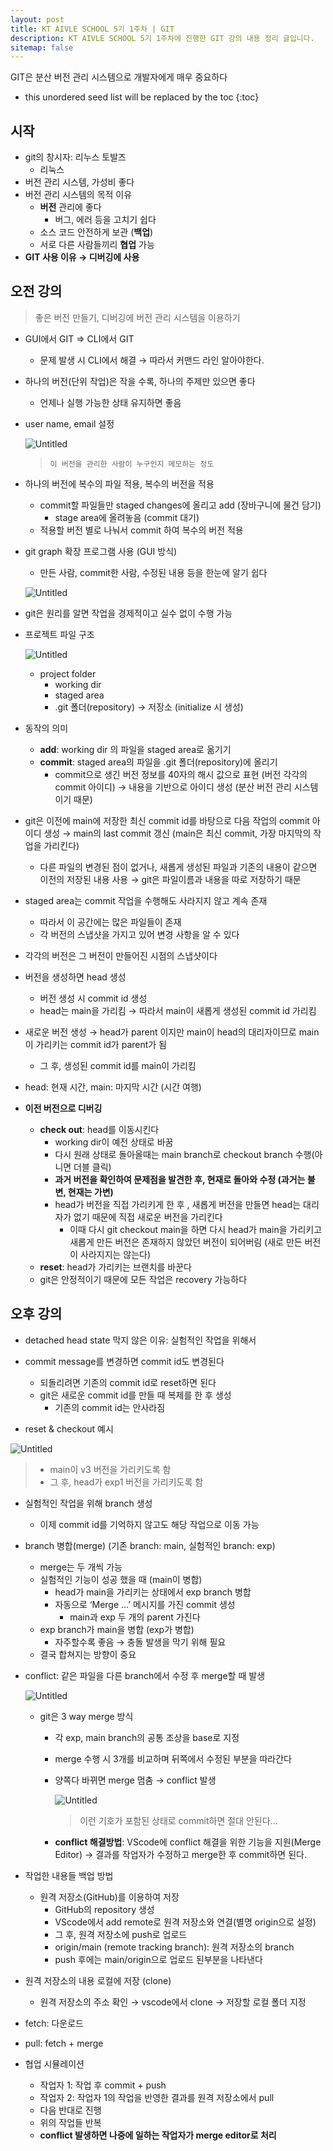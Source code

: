 ```yaml
---
layout: post
title: KT AIVLE SCHOOL 5기 1주차 | GIT
description: KT AIVLE SCHOOL 5기 1주차에 진행한 GIT 강의 내용 정리 글입니다.
sitemap: false
---
```


GIT은 분산 버전 관리 시스템으로 개발자에게 매우 중요하다  

* this unordered seed list will be replaced by the toc
{:toc}

## 시작

- git의 창시자: 리누스 토발즈
    - 리눅스
- 버전 관리 시스템, 가성비 좋다
- 버전 관리 시스템의 목적 이유
    - **버전** 관리에 좋다
        - 버그, 에러 등을 고치기 쉽다
    - 소스 코드 안전하게 보관 (**백업**)
    - 서로 다른 사람들끼리 **협업** 가능
- **GIT 사용 이유 → 디버깅에 사용**

## 오전 강의

>좋은 버전 만들기, 디버깅에 버전 관리 시스템을 이용하기

- GUI에서 GIT ⇒ CLI에서 GIT
    - 문제 발생 시 CLI에서 해결 → 따라서 커맨드 라인 알아야한다.

- 하나의 버전(단위 작업)은 작을 수록, 하나의 주제만 있으면 좋다
    - 언제나 실행 가능한 상태 유지하면 좋음
    
- user name, email 설정

    ![Untitled](/assets/img/blog/KT_AIVLE/week1/GIT/001.png)

    >`이 버전을 관리한 사람이 누구인지 메모하는 정도`

- 하나의 버전에 복수의 파일 적용, 복수의 버전을 적용
    - commit할 파일들만 staged changes에 올리고 add (장바구니에 물건 담기)
        - stage area에 올려놓음 (commit 대기)
    - 적용할 버전 별로 나눠서 commit 하여 복수의 버전 적용

- git graph 확장 프로그램 사용 (GUI 방식)
    - 만든 사람, commit한 사람, 수정된 내용 등을 한눈에 알기 쉽다
    
    ![Untitled](/assets/img/blog/KT_AIVLE/week1/GIT/002.png)
    
- git은 원리를 알면 작업을 경제적이고 실수 없이 수행 가능
- 프로젝트 파일 구조
    
    ![Untitled](/assets/img/blog/KT_AIVLE/week1/GIT/003.png)
    
    - project folder
        - working dir
        - staged area
        - .git 폴더(repository) → 저장소 (initialize 시 생성)
        
- 동작의 의미
    - **add**: working dir 의 파일을 staged area로 옮기기
    - **commit**: staged area의 파일을 .git 폴더(repository)에 올리기
        - commit으로 생긴 버전 정보를 40자의 해시 값으로 표현 (버전 각각의 commit 아이디) → 내용을 기반으로 아이디 생성 (분산 버전 관리 시스템이기 때문)
    
- git은 이전에 main에 저장한 최신 commit id를 바탕으로 다음 작업의 commit 아이디 생성 → main의 last commit 갱신 (main은 최신 commit, 가장 마지막의 작업을 가리킨다)
    - 다른 파일의 변경된 점이 없거나, 새롭게 생성된 파일과 기존의 내용이 같으면 이전의 저장된 내용 사용 → git은 파일이름과 내용을 따로 저장하기 때문
- staged area는 commit 작업을 수행해도 사라지지 않고 계속 존재
    - 따라서 이 공간에는 많은 파일들이 존재
    - 각 버전의 스냅샷을 가지고 있어 변경 사항을 알 수 있다
- 각각의 버전은 그 버전이 만들어진 시점의 스냅샷이다

- 버전을 생성하면 head 생성
    - 버전 생성 시 commit id 생성
    - head는 main을 가리킴 → 따라서 main이 새롭게 생성된 commit id 가리킴
- 새로운 버전 생성 → head가 parent 이지만 main이 head의 대리자이므로 main이 가리키는 commit id가 parent가 됨
    - 그 후, 생성된 commit id를 main이 가리킴
- head: 현재 시간, main: 마지막 시간 (시간 여행)
- **이전 버전으로 디버깅**
    - **check out**: head를 이동시킨다
        - working dir이 예전 상태로 바꿈
        - 다시 원래 상태로 돌아올때는 main branch로 checkout branch 수행(아니면 더블 클릭)
        - **과거 버전을 확인하여 문제점을 발견한 후, 현재로 돌아와 수정 (과거는 불변, 현재는 가변)**
        - head가 버전을 직접 가리키게 한 후 , 새롭게 버전을 만들면 head는 대리자가 없기 때문에 직접 새로운 버전을 가리킨다
            - 이때 다시 git checkout main을 하면 다시 head가 main을 가리키고 새롭게 만든 버전은 존재하지 않았던 버전이 되어버림 (새로 만든 버전이 사라지지는 않는다)
    - **reset**: head가 가리키는 브랜치를 바꾼다
    - git은 안정적이기 때문에 모든 작업은 recovery 가능하다

## 오후 강의

- detached head state 막지 않은 이유: 실험적인 작업을 위해서

- commit message를 변경하면 commit id도 변경된다
    - 되돌리려면 기존의 commit id로 reset하면 된다
    - git은 새로운 commit id를 만들 때 복제를 한 후 생성
        - 기존의 commit id는 안사라짐

- reset & checkout 예시

![Untitled](/assets/img/blog/KT_AIVLE/week1/GIT/004.png)

>- main이 v3 버전을 가리키도록 함
>- 그 후, head가 exp1 버전을 가리키도록 함

- 실험적인 작업을 위해 branch 생성
    - 이제 commit id를 기억하지 않고도 해당 작업으로 이동 가능

- branch 병합(merge) (기존 branch: main, 실험적인 branch: exp)
    - merge는 두 개씩 가능
    - 실험적인 기능이 성공 했을 때 (main이 병합)
        - head가 main을 가리키는 상태에서 exp branch 병합
        - 자동으로 ‘Merge …’ 메시지를 가진 commit 생성
            - main과 exp 두 개의 parent 가진다
    - exp branch가 main을 병합 (exp가 병합)
        - 자주할수록 좋음 → 충돌 발생을 막기 위해 필요
    - 결국 합쳐지는 방향이 중요
    
- conflict: 같은 파일을 다른 branch에서 수정 후 merge할 때 발생
    
    ![Untitled](/assets/img/blog/KT_AIVLE/week1/GIT/005.png)
    
    - git은 3 way merge 방식
        - 각 exp, main branch의 공통 조상을 base로 지정
        - merge 수행 시 3개를 비교하며 뒤쪽에서 수정된 부분을 따라간다
        - 양쪽다 바뀌면 merge 멈춤 → conflict 발생
            
            ![Untitled](/assets/img/blog/KT_AIVLE/week1/GIT/006.png)
            
            >이런 기호가 포함된 상태로 commit하면 절대 안된다…

        - **conflict 해결방법**: VScode에 conflict 해결을 위한 기능을 지원(Merge Editor) → 결과를 작업자가 수정하고 merge한 후 commit하면 된다.
    
- 작업한 내용들 백업 방법
    - 원격 저장소(GitHub)를 이용하여 저장
        - GitHub의 repository 생성
        - VScode에서 add remote로 원격 저장소와 연결(별명 origin으로 설정)
        - 그 후, 원격 저장소에 push로 업로드
        - origin/main (remote tracking branch): 원격 저장소의 branch
        - push 후에는 main/origin으로 업로드 된부분을 나타낸다

- 원격 저장소의 내용 로컬에 저장 (clone)
    - 원격 저장소의 주소 확인 → vscode에서 clone → 저장할 로컬 폴더 지정
- fetch: 다운로드
- pull: fetch + merge

- 협업 시뮬레이션
    - 작업자 1: 작업 후 commit + push
    - 작업자 2: 작업자 1의 작업을 반영한 결과를 원격 저장소에서 pull
    - 다음 반대로 진행
    - 위의 작업들 반복
    - **conflict 발생하면 나중에 일하는 작업자가 merge editor로 처리**